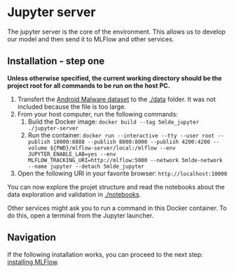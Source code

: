 # Jupyter server
The jupyter server is the core of the environment. This allows us to develop our model and then send it to MLFlow and other services.

## Installation - step one
__Unless otherwise specified, the current working directory should be the project root for all commands to be run on the host PC.__

1. Transfert the [Android Malware dataset](https://www.kaggle.com/datasets/subhajournal/android-malware-detection) to the [./data](https://github.com/EmpireDemocratiqueDuPoulpe/Cours-IA/tree/main/5MLDE/Project/jupyter-server/data) folder. It was not included because the file is too large.
2. From your host computer, run the following commands:
   1. Build the Docker image: `docker build --tag 5mlde_jupyter ./jupyter-server`
   2. Run the container: `docker run --interactive --tty --user root --publish 10000:8888 --publish 8000:8000 --publish 4200:4200 --volume ${PWD}/mlflow-server/local:/mlflow --env JUPYTER_ENABLE_LAB=yes --env MLFLOW_TRACKING_URI=http://mlflow:5000 --network 5mlde-network --name jupyter --detach 5mlde_jupyter`
3. Open the following URI in your favorite browser: `http://localhost:10000`

You can now explore the projet structure and read the notebooks about the data exploration and validation in [./notebooks](https://github.com/EmpireDemocratiqueDuPoulpe/Cours-IA/tree/main/5MLDE/Project/jupyter-server/notebooks).

Other services might ask you to run a command in this Docker container. To do this, open a terminal from the Jupyter launcher.

## Navigation
If the following installation works, you can proceed to the next step: [installing MLFlow](https://github.com/EmpireDemocratiqueDuPoulpe/Cours-IA/tree/main/5MLDE/Project/mlflow-server).